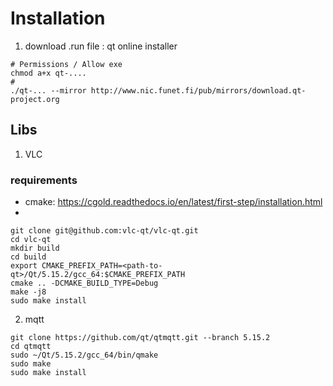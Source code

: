 # Installation
1. download .run file : qt online installer
```
# Permissions / Allow exe
chmod a+x qt-....
# 
./qt-... --mirror http://www.nic.funet.fi/pub/mirrors/download.qt-project.org
```

## Libs
1. VLC
### requirements
- cmake: https://cgold.readthedocs.io/en/latest/first-step/installation.html
- 
```
git clone git@github.com:vlc-qt/vlc-qt.git
cd vlc-qt
mkdir build
cd build
export CMAKE_PREFIX_PATH=<path-to-qt>/Qt/5.15.2/gcc_64:$CMAKE_PREFIX_PATH
cmake .. -DCMAKE_BUILD_TYPE=Debug
make -j8
sudo make install
```

2. mqtt
```
git clone https://github.com/qt/qtmqtt.git --branch 5.15.2
cd qtmqtt
sudo ~/Qt/5.15.2/gcc_64/bin/qmake
sudo make
sudo make install
```
